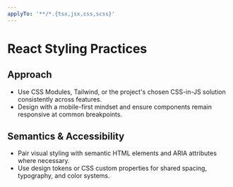 ```yaml
---
applyTo: '**/*.{tsx,jsx,css,scss}'
---
```


# React Styling Practices

## Approach
- Use CSS Modules, Tailwind, or the project's chosen CSS-in-JS solution consistently across features.
- Design with a mobile-first mindset and ensure components remain responsive at common breakpoints.

## Semantics & Accessibility
- Pair visual styling with semantic HTML elements and ARIA attributes where necessary.
- Use design tokens or CSS custom properties for shared spacing, typography, and color systems.

